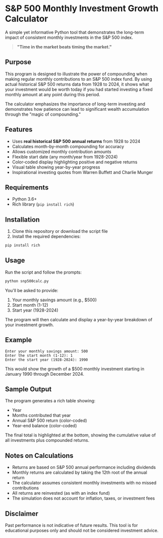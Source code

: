 # S&P 500 Monthly Investment Growth Calculator

A simple yet informative Python tool that demonstrates the long-term impact of consistent monthly investments in the S&P 500 index.

> **"Time in the market beats timing the market."**

## Purpose

This program is designed to illustrate the power of compounding when making regular monthly contributions to an S&P 500 index fund. By using actual historical S&P 500 returns data from 1928 to 2024, it shows what your investment would be worth today if you had started investing a fixed monthly amount at any point during this period.

The calculator emphasizes the importance of long-term investing and demonstrates how patience can lead to significant wealth accumulation through the "magic of compounding."

## Features

- Uses **real historical S&P 500 annual returns** from 1928 to 2024
- Calculates month-by-month compounding for accuracy
- Allows customized monthly contribution amounts
- Flexible start date (any month/year from 1928-2024)
- Color-coded display highlighting positive and negative returns
- Visual table showing year-by-year progress
- Inspirational investing quotes from Warren Buffett and Charlie Munger

## Requirements

- Python 3.6+
- Rich library (`pip install rich`)

## Installation

1. Clone this repository or download the script file
2. Install the required dependencies:

```bash
pip install rich
```

## Usage

Run the script and follow the prompts:

```bash
python snp500calc.py
```

You'll be asked to provide:
1. Your monthly savings amount (e.g., $500)
2. Start month (1-12)
3. Start year (1928-2024)

The program will then calculate and display a year-by-year breakdown of your investment growth.

## Example

```
Enter your monthly savings amount: 500
Enter the start month (1-12): 1
Enter the start year (1928-2024): 1990
```

This would show the growth of a $500 monthly investment starting in January 1990 through December 2024.

## Sample Output

The program generates a rich table showing:
- Year
- Months contributed that year
- Annual S&P 500 return (color-coded)
- Year-end balance (color-coded)

The final total is highlighted at the bottom, showing the cumulative value of all investments plus compounded returns.

## Notes on Calculations

- Returns are based on S&P 500 annual performance including dividends
- Monthly returns are calculated by taking the 12th root of the annual return
- The calculator assumes consistent monthly investments with no missed contributions
- All returns are reinvested (as with an index fund)
- The simulation does not account for inflation, taxes, or investment fees

## Disclaimer

Past performance is not indicative of future results. This tool is for educational purposes only and should not be considered investment advice.
